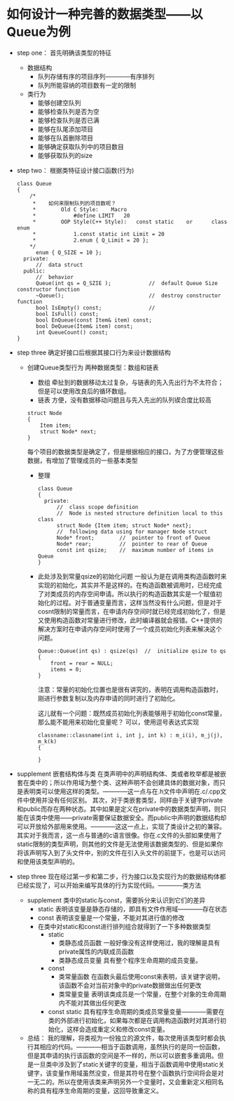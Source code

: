 #  如何设计一种完善的数据类型——以Queue为例
- step one：
  首先明确该类型的特征

  - 数据结构
    - 队列存储有序的项目序列————有序排列
    - 队列所能容纳的项目数有一定的限制
  - 类行为
    - 能够创建空队列
    - 能够检查队列是否为空
    - 能够检查队列是否已满
    - 能够在队尾添加项目
    - 能够在队首删除项目
    - 能够确定获取队列中的项目数目
    - 能够获取队列的size

- step two：
  根据类特征设计接口函数(行为)
  ```C++{.line-numbers}
  class Queue
  { 
      /*
       *    如何来限制队列的项目数呢？  
       *        Old C Style:    Macro
       *            #define LIMIT   20
       *        OOP Style(C++ Style):   const static    or      class enum
       *            1.const static int Limit = 20
       *            2.enum { Q_Limit = 20 };
      */
        enum { Q_SIZE = 10 };
    private:
        //  data struct
    public:
        //  behavior
        Queue(int qs = Q_SZIE );            //  default Queue Size constructor function
        ~Queue();                           //  destroy constructor function
        bool IsEmpty() const;               //  
        bool IsFull() const;
        bool EnQueue(const Item& item) const;
        bool DeQueue(Item& item) const;
        int QueueCount() const;
  }
  ```
- step three
  确定好接口后根据其接口行为来设计数据结构
  - 创建Queue类型行为
    两种数据类型：数组和链表
    - 数组
      牵扯到的数据移动太过复杂，与链表的先入先出行为不太符合；但是可以使用改良后的循环数组。
    - 链表
      方便，没有数据移动问题且与先入先出的队列锲合度比较高
    ```C++{.line-numbers}
    struct Node
    {
        Item item;
        struct Node* next;
    }
    ```
    每个项目的数据类型是确定了，但是根据相应的接口，为了方便管理这些数据，有增加了管理成员的一些基本类型

    - 整理
      ```C++{.line-numbers}
      class Queue
      {
        private:
            //  class scope definition
            //  Node is nested structure definition local to this class
            struct Node {Item item; struct Node* next};
            //  following data using for manager Node struct
            Node* front;        //  pointer to front of Queue
            Node* rear;         //  pointer to rear of Queue
            const int qsize;    //  maximum number of items in Queue
      }
      ```

    - 此处涉及到常量qsize的初始化问题
      一般认为是在调用类构造函数时来实现的初始化，其实并不是这样的。在构造函数被调用时，已经完成了对类成员的内存空间申请。所以执行的构造函数其实是一个赋值初始化的过程。对于普通变量而言，这样当然没有什么问题，但是对于cosnt限制的常量而言，在申请内存空间时就已经完成初始化了，但是又使用构造函数对常量进行修改，此时编译器就会报错。C++提供的解决方案时在申请内存空间时使用了一个成员初始化列表来解决这个问题。
      ```C++{.line-numbers}
      Queue::Queue(int qs) : qsize(qs)  //  initialize qsize to qs
      {
          front = rear = NULL;
          items = 0;
      }
      ```
      注意：常量的初始化位置也是很有讲究的，表明在调用构造函数时，刚进行参数复制以及内存申请的同时进行了初始化。

      这儿就有一个问题：既然成员初始化列表能够用于初始化const常量，那么能不能用来初始化变量呢？
      可以，使用逗号表达式实现
      ```C++{.line-numbers}
      classname::classname(int i, int j, int k) : m_i(i), m_j(j), m_k(k)
      {

      }
      ```
- supplement
  嵌套结构体与类
  在类声明中的声明结构体、类或者枚举都是被嵌套在类中的；所以作用域为整个类、这种声明不会创建具体的数据对象，而只是表明类可以使用这样的类型。————这一点与在.h文件中声明在.c/.cpp文件中使用并没有任何区别。
  其次，对于类嵌套类型，同样由于关键字private和public而存在两种状态。其中如果是定义在private中的数据类型声明，则只能在该类中使用——private需要保证数据安全。而public中声明的数据结构却可以开放给外部用来使用。————这这一点上，实现了类设计之初的兼容。
  其实对于我而言，这一点与普通的c语言很像。你在.c文件的头部如果使用了static限制的类型声明，则其他的文件是无法使用该数据类型的、但是如果你将该声明写入到了头文件中，别的文件在引入头文件的前提下，也是可以访问和使用该类型声明的。

- step three
  现在经过第一步和第二步，行为接口以及实现行为的数据结构体都已经实现了，可以开始来编写具体的行为实现代码。————类方法
  
  - supplement
    类中的static与const，需要拆分来认识到它们的差异
    - static
      表明该变量是静态存储的，即具有文件作用域————存在状态
    - const
      表明该变量是一个常量，不能对其进行值的修改
    - 在类中对static和const进行排列组合就得到了一下多种数据类型
      - static
        - 类静态成员函数
          一般好像没有这样使用过，我的理解是具有private属性的内联成员函数
        - 类静态成员变量
          具有整个程序生命周期的成员变量。
      - const
        - 类常量函数
          在函数头最后使用const来表明，该关键字说明，该函数不会对当前对象中的private数据做出任何更改
        - 类常量变量
          表明该类成员是一个常量，在整个对象的生命周期内不能对其做出任何更改
      - const static
          具有程序生命周期的类成员常量变量————需要在类的外部进行初始化，如果每次都是在调用构造函数时对其进行初始化，这样会造成重定义和修改const变量。
  - 总结：
    我的理解，将类视为一份独立的源文件，每次使用该类型时都会执行其相应的代码。————相当于函数调用，虽然执行的是同一份函数，但是其申请的执行该函数的空间是不一样的，所以可以嵌套多重调用。但是一旦类中涉及到了static关键字的变量，相当于函数调用中使用static关键字，该变量作用域虽然没变，但是其符号在整个函数执行空间将会是对一无二的。所以在使用该类来声明另外一个变量时，又会重新定义相同名称的具有程序生命周期的变量，这回导致重定义。